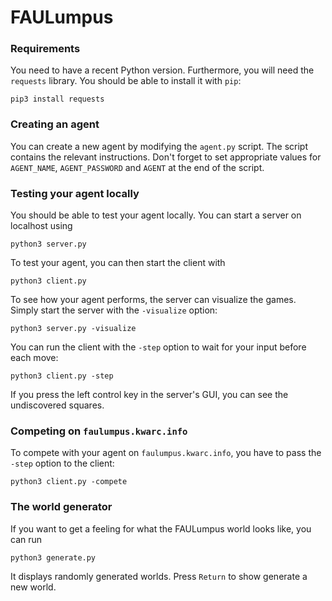 # FAULumpus


### Requirements
You need to have a recent Python version.
Furthermore, you will need the `requests` library.
You should be able to install it with `pip`:
```
pip3 install requests
```


### Creating an agent
You can create a new agent by modifying the `agent.py` script.
The script contains the relevant instructions.
Don't forget to set appropriate values for `AGENT_NAME`, `AGENT_PASSWORD` and `AGENT` at the end of the script.

### Testing your agent locally
You should be able to test your agent locally.
You can start a server on localhost using
```
python3 server.py
```
To test your agent, you can then start the client with
```
python3 client.py
```

To see how your agent performs, the server can visualize the games.
Simply start the server with the `-visualize` option:
```
python3 server.py -visualize
```
You can run the client with the `-step` option to wait for your input before each move:
```
python3 client.py -step
```

If you press the left control key in the server's GUI, you can see the undiscovered squares.


### Competing on `faulumpus.kwarc.info`
To compete with your agent on `faulumpus.kwarc.info`, you have to pass the `-step` option to the client:
```
python3 client.py -compete
```


### The world generator
If you want to get a feeling for what the FAULumpus world looks like,
you can run
```
python3 generate.py
```
It displays randomly generated worlds.
Press `Return` to show generate a new world.
